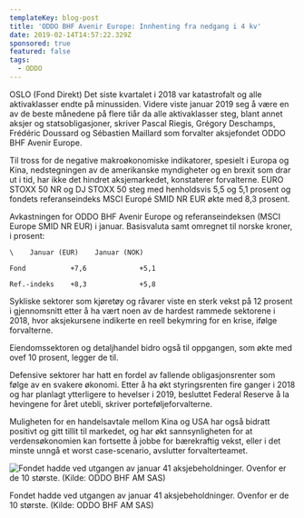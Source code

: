 ```yaml
---
templateKey: blog-post
title: 'ODDO BHF Avenir Europe: Innhenting fra nedgang i 4 kv'
date: 2019-02-14T14:57:22.329Z
sponsored: true
featured: false
tags:
  - ODDO
---
```

OSLO (Fond Direkt) Det siste kvartalet i 2018 var katastrofalt og alle aktivaklasser endte på minussiden. Videre viste januar 2019 seg å være en av de beste månedene på flere tiår da alle aktivaklasser steg, blant annet aksjer og statsobligasjoner, skriver Pascal Riegis, Grégory Deschamps, Frédéric Doussard og Sébastien Maillard som forvalter aksjefondet ODDO BHF Avenir Europe.

Til tross for de negative makroøkonomiske indikatorer, spesielt i Europa og Kina, nedstegningen av de amerikanske myndigheter og en brexit som drar ut i tid, har ikke det hindret aksjemarkedet, konstaterer forvalterne. EURO STOXX 50 NR og DJ STOXX 50 steg med henholdsvis 5,5 og 5,1 prosent og fondets referanseindeks MSCI Europé SMID NR EUR økte med 8,3 prosent.

Avkastningen for ODDO BHF Avenir Europe og referanseindeksen (MSCI Europe SMID NR EUR) i januar. Basisvaluta samt omregnet til norske kroner, i prosent:

```
\    Januar (EUR)    Januar (NOK)                      

Fond           +7,6             +5,1                           

Ref.-indeks    +8,3             +5,8   
```

Sykliske sektorer som kjøretøy og råvarer viste en sterk vekst på 12 prosent i gjennomsnitt etter å ha vært noen av de hardest rammede sektorene i 2018, hvor aksjekursene indikerte en reell bekymring for en krise, ifølge forvalterne.

Eiendomssektoren og detaljhandel bidro også til oppgangen, som økte med ovef 10 prosent, legger de til.

Defensive sektorer har hatt en fordel av fallende obligasjonsrenter som følge av en svakere økonomi. Etter å ha økt styringsrenten fire ganger i 2018 og har planlagt ytterligere to hevelser i 2019, besluttet Federal Reserve å la hevingene for året utebli, skriver porteføljeforvalterne.

Muligheten for en handelsavtale mellom Kina og USA har også bidratt positivt og gitt tillit til markedet, og har økt sannsynligheten for at verdensøkonomien kan fortsette å jobbe for bærekraftig vekst, eller i det minste unngå et worst case-scenario, avslutter forvalterteamet.

![Fondet hadde ved utgangen av januar 41 aksjebeholdninger. Ovenfor er de 10 største. (Kilde: ODDO BHF AM SAS)](/img/196.png)

<span class="image-caption">Fondet hadde ved utgangen av januar 41 aksjebeholdninger. Ovenfor er de 10 største. (Kilde: ODDO BHF AM SAS)</span>
